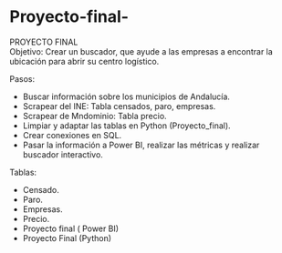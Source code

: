 # Proyecto-final-

PROYECTO FINAL  
Objetivo: Crear un buscador, que ayude a las empresas a encontrar la ubicación para abrir su centro logístico. 

Pasos: 
-	Buscar información sobre los municipios de Andalucía. 
-	Scrapear del INE: Tabla censados, paro, empresas. 
-	Scrapear de Mndominio: Tabla precio. 
-	Limpiar y adaptar las tablas en Python (Proyecto_final). 
-	Crear conexiones en SQL. 
-	Pasar la información a Power BI, realizar las métricas y realizar buscador interactivo. 

Tablas: 
-	Censado. 
-	Paro. 
-	Empresas. 
-	Precio. 
-	Proyecto final ( Power BI)
-	Proyecto Final (Python)

